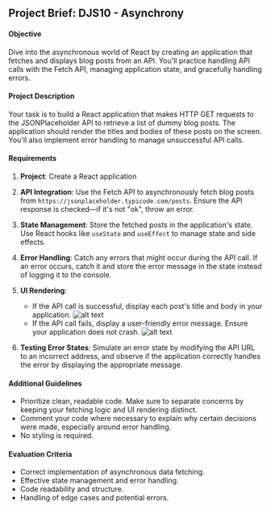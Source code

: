 ## Project Brief: DJS10 - Asynchrony

#### Objective
Dive into the asynchronous world of React by creating an application that fetches and displays blog posts from an API. You'll practice handling API calls with the Fetch API, managing application state, and gracefully handling errors.

#### Project Description
Your task is to build a React application that makes HTTP GET requests to the JSONPlaceholder API to retrieve a list of dummy blog posts. The application should render the titles and bodies of these posts on the screen. You'll also implement error handling to manage unsuccessful API calls.

#### Requirements

1. **Project**: Create a React application

1. **API Integration**: Use the Fetch API to asynchronously fetch blog posts from `https://jsonplaceholder.typicode.com/posts`. Ensure the API response is checked—if it's not "ok", throw an error.
2. **State Management**: Store the fetched posts in the application's state. Use React hooks like `useState` and `useEffect` to manage state and side effects.
3. **Error Handling**: Catch any errors that might occur during the API call. If an error occurs, catch it and store the error message in the state instead of logging it to the console.
4. **UI Rendering**:
   - If the API call is successful, display each post's title and body in your application.
    ![alt text](<images/blog-posts.png>)
   - If the API call fails, display a user-friendly error message. Ensure your application does not crash.
    ![alt text](<images/error-message.png>)
5. **Testing Error States**: Simulate an error state by modifying the API URL to an incorrect address, and observe if the application correctly handles the error by displaying the appropriate message.

#### Additional Guidelines

- Prioritize clean, readable code. Make sure to separate concerns by keeping your fetching logic and UI rendering distinct.
- Comment your code where necessary to explain why certain decisions were made, especially around error handling.
- No styling is required.


#### Evaluation Criteria

- Correct implementation of asynchronous data fetching.
- Effective state management and error handling.
- Code readability and structure.
- Handling of edge cases and potential errors.